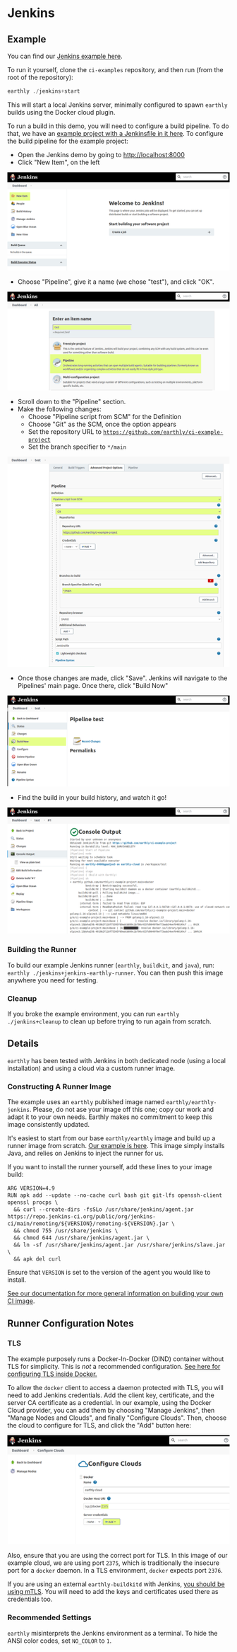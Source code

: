 # Jenkins

## Example

You can find our [Jenkins example here](https://github.com/earthly/ci-examples/tree/main/jenkins).

To run it yourself, clone the `ci-examples` repository, and then run (from the root of the repository):

```go
earthly ./jenkins+start
```

This will start a local Jenkins server, minimally configured to spawn `earthly` builds using the Docker cloud plugin.

To run a build in this demo, you will need to configure a build pipeline. To do that, we have an [example project with a Jenkinsfile in it here](https://github.com/earthly/ci-example-project). To configure the build pipeline for the example project:

- Open the Jenkins demo by going to [http://localhost:8000](http://localhost:8080/)
- Click "New Item", on the left

![Jenkins Dashboard with "New Item" highlighted](img/Jenkins1.png)

- Choose "Pipeline", give it a name (we chose "test"), and click "OK".

![Setting up a new build named test, configured as a Jenkins pipeline](img/Jenkins2.png)

- Scroll down to the "Pipeline" section.
- Make the following changes:
    - Choose "Pipeline script from SCM" for the Definition
    - Choose "Git" as the SCM, once the option appears
    - Set the repository URL to [`https://github.com/earthly/ci-example-project`](https://github.com/earthly/ci-example-project)
    - Set the branch specifier to `*/main`

![Configuring all the SCM optiona for the build](img/Jenkins3.png)

- Once those changes are made, click "Save". Jenkins will navigate to the Pipelines' main page. Once there, click "Build Now"

![Jenkins Dashboard for the rxample build, with "Build Now" highlighted](img/Jenkins4.png)

- Find the build in your build history, and watch it go!

![Console output in Jenkins from the test build](img/Jenkins5.png)

### Building the Runner

To build our example Jenkins runner (`earthly`, `buildkit`, and `java`), run: `earthly ./jenkins+jenkins-earthly-runner`. You can then push this image anywhere you need for testing.

### Cleanup

If you broke the example environment, you can run `earthly ./jenkins+cleanup` to clean up before trying to run again from scratch.

## Details

`earthly` has been tested with Jenkins in both dedicated node (using a local installation) and using a cloud via a custom runner image.

### Constructing A Runner Image

The example uses an `earthly` published image named `earthly/earthly-jenkins`. Please, do not ase your image off this one; copy our work and adapt it to your own needs. Earthly makes no commitment to keep this image consistently updated.

It's easiest to start from our base `earthly/earthly` image and build up a runner image from scratch. [Our example is here](https://github.com/earthly/ci-examples/blob/ce20840cffd2a8b04a8bd5dce477751adac3f490/jenkins/Earthfile#L48-L54). This image simply installs Java, and relies on Jenkins to inject the runner for us.

If you want to install the runner yourself, add these lines to your image build:

```docker
ARG VERSION=4.9
RUN apk add --update --no-cache curl bash git git-lfs openssh-client openssl procps \
  && curl --create-dirs -fsSLo /usr/share/jenkins/agent.jar https://repo.jenkins-ci.org/public/org/jenkins-ci/main/remoting/${VERSION}/remoting-${VERSION}.jar \
  && chmod 755 /usr/share/jenkins \
  && chmod 644 /usr/share/jenkins/agent.jar \
  && ln -sf /usr/share/jenkins/agent.jar /usr/share/jenkins/slave.jar \
  && apk del curl
```

Ensure that `VERSION` is set to the version of the agent you would like to install.

[See our documentation for more general information on building your own CI image](../building-an-image.md).

## Runner Configuration Notes

### TLS

The example purposely runs a Docker-In-Docker (DIND) container without TLS for simplicity. This is *not* a recommended configuration. [See here for configuring TLS inside Docker.](https://docs.docker.com/engine/security/protect-access/#use-tls-https-to-protect-the-docker-daemon-socket) 

To allow the `docker` client to access a daemon protected with TLS, you will need to add Jenkins credentials. Add the client key, certificate, and the server CA certificate as a credential. In our example, using the Docker Cloud provider, you can add them by choosing "Manage Jenkins", then "Manage Nodes and Clouds", and finally "Configure Clouds".  Then, choose the cloud to configure for TLS, and click the "Add" button here:

![Configuring Docker credentials in Jenkins](img/Jenkins6.png)

Also, ensure that you are using the correct port for TLS. In this image of our example cloud, we are using port `2375`, which is traditionally the insecure port for a `docker` daemon. In a TLS environment, `docker` expects port `2376`.

If you are using an external `earthly-buildkitd` with Jenkins, [you should be using mTLS](../remote-buildkit.md). You will need to add the keys and certificates used there as credentials too.

### Recommended Settings

`earthly` misinterprets the Jenkins environment as a terminal. To hide the ANSI color codes, set `NO_COLOR` to `1`.